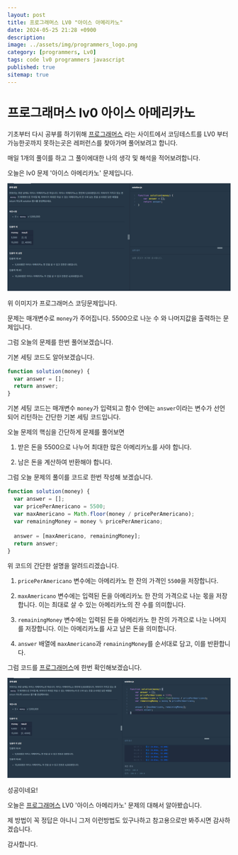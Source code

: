 ```yaml
---
layout: post
title: 프로그래머스 LV0 "아이스 아메리카노"
date: 2024-05-25 21:28 +0900
description: 
image: ../assets/img/programmers_logo.png
category: [programmers, Lv0]
tags: code lv0 programmers javascript
published: true
sitemap: true
---
```


# 프로그래머스 lv0 아이스 아메리카노

  기초부터 다시 공부를 하기위해 [프로그래머스](https://programmers.co.kr/) 라는 사이트에서
  코딩테스트를 LV0 부터 가능한곳까지 못하는곳은 레퍼런스를 찾아가며 풀어보려고 합니다.

  매일 1개의 풀이를 하고 그 풀이에대한 나의 생각 및 해석을 적어보려합니다.

  오늘은 lv0 문제 '아이스 아메리카노' 문제입니다.

  ![프로그래머스 이미지](/assets/img/post53_01.png)

  위 이미지가 프로그래머스 코딩문제입니다.
  
  문제는 매개변수로 `money`가 주어집니다. 5500으로 나눈 수 와 나머지값을 출력하는 문제입니다.

  그럼 오늘의 문제를 한번 풀어보겠습니다.

  기본 세팅 코드도 알아보겠습니다.

```javascript
function solution(money) {
  var answer = [];
  return answer;
}
```

기본 세팅 코드는 매개변수 `money`가 입력되고 함수 안에는 `answer`이라는 변수가 선언되어 리턴하는 간단한 기본 세팅 코드입니다.

오늘 문제의 핵심을 간단하게 문제를 풀어보면

1. 받은 돈을 5500으로 나누어 최대한 많은 아메리카노를 사야 합니다.

2. 남은 돈을 계산하여 반환해야 합니다.

그럼 오늘 문제의 풀이를 코드로 한번 작성해 보겠습니다.

```javascript
function solution(money) {
  var answer = [];
  var pricePerAmericano = 5500;
  var maxAmericano = Math.floor(money / pricePerAmericano);
  var remainingMoney = money % pricePerAmericano;
  
  answer = [maxAmericano, remainingMoney];
  return answer;
}
```

위 코드의 간단한 설명을 알려드리겠습니다.

1. `pricePerAmericano` 변수에는 아메리카노 한 잔의 가격인 `5500`을 저장합니다.

2. `maxAmericano` 변수에는 입력된 돈을 아메리카노 한 잔의 가격으로 나눈 몫을 저장합니다. 이는 최대로 살 수 있는 아메리카노의 잔 수를 의미합니다.

3. `remainingMoney` 변수에는 입력된 돈을 아메리카노 한 잔의 가격으로 나눈 나머지를 저장합니다. 이는 아메리카노를 사고 남은 돈을 의미합니다.

4. `answer` 배열에 `maxAmericano`과 `remainingMoney`를 순서대로 담고, 이를 반환합니다.

그럼 코드를 [프로그래머스](https://programmers.co.kr/)에 한번 확인해보겠습니다.

![프로그래머스 이미지](/assets/img/post53_02.png)

성공이네요!

오늘은 [프로그래머스](https://programmers.co.kr/) LV0 '아이스 아메리카노' 문제의 대해서 알아봤습니다.

제 방법이 꼭 정답은 아니니 그저 이런방법도 있구나하고 참고용으로만 봐주시면 감사하겠습니다.

감사합니다.